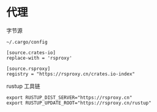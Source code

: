 # 代理

字节源

`~/.cargo/config`

```shell
[source.crates-io]
replace-with = 'rsproxy'

[source.rsproxy]
registry = "https://rsproxy.cn/crates.io-index"
```

rustup 工具链

```shell
export RUSTUP_DIST_SERVER="https://rsproxy.cn"
export RUSTUP_UPDATE_ROOT="https://rsproxy.cn/rustup"
```
